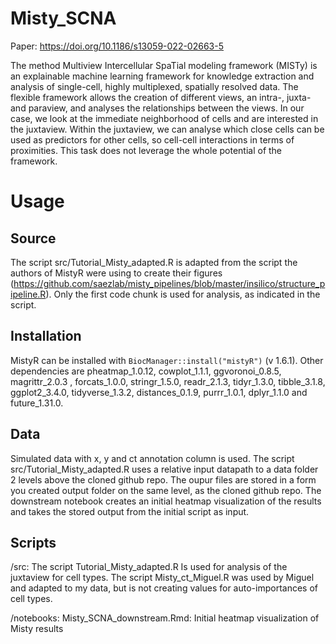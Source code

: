 # Misty_SCNA

Paper: https://doi.org/10.1186/s13059-022-02663-5

The method Multiview Intercellular SpaTial modeling framework (MISTy) is an explainable machine learning framework for knowledge extraction and analysis of single-cell, highly multiplexed, spatially resolved data. The flexible framework allows the creation of different views, an intra-, juxta- and paraview, and analyses the relationships between the views. In our case, we look at the immediate neighborhood of cells and are interested in the juxtaview. Within the juxtaview, we can analyse which close cells can be used as predictors for other cells, so cell-cell interactions in terms of proximities. This task does not leverage the whole potential of the framework.


# Usage

## Source

The script src/Tutorial_Misty_adapted.R is adapted from the script the authors of MistyR were using to create their figures (https://github.com/saezlab/misty_pipelines/blob/master/insilico/structure_pipeline.R). Only the first code chunk is used for analysis, as indicated in the script.

## Installation

MistyR can be installed with `BiocManager::install("mistyR")` (v 1.6.1). Other dependencies are pheatmap_1.0.12, cowplot_1.1.1, ggvoronoi_0.8.5, magrittr_2.0.3 , forcats_1.0.0, stringr_1.5.0, readr_2.1.3, tidyr_1.3.0, tibble_3.1.8, ggplot2_3.4.0, tidyverse_1.3.2, distances_0.1.9, purrr_1.0.1, dplyr_1.1.0 and future_1.31.0.

## Data

Simulated data with x, y and ct annotation column is used. The script src/Tutorial_Misty_adapted.R uses a relative input datapath to a data folder 2 levels above the cloned github repo. The oupur files are stored in a form you created output folder on the same level, as the cloned github repo. The downstream notebook creates an initial heatmap visualization of the results and takes the stored output from the initial script as input.

## Scripts

/src: The script Tutorial_Misty_adapted.R Is used for analysis of the juxtaview for cell types. The script Misty_ct_Miguel.R was used by Miguel and adapted to my data, but is not creating values for auto-importances of cell types.

/notebooks: Misty_SCNA_downstream.Rmd: Initial heatmap visualization of Misty results
